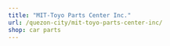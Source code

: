 ```yaml
---
title: "MIT-Toyo Parts Center Inc."
url: /quezon-city/mit-toyo-parts-center-inc/
shop: car parts
---
```

